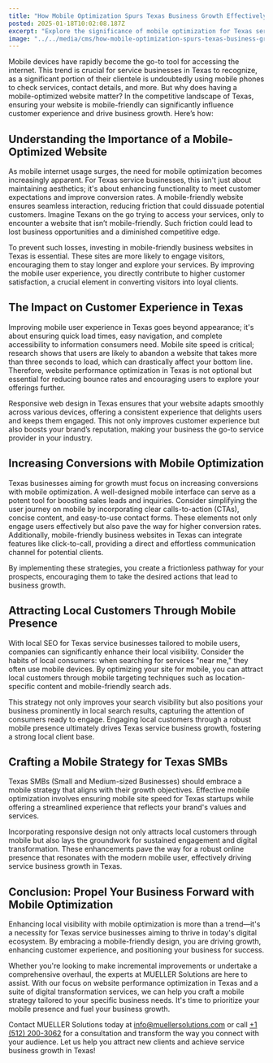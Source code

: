 ```yaml
---
title: "How Mobile Optimization Spurs Texas Business Growth Effectively"
posted: 2025-01-18T10:02:08.187Z
excerpt: "Explore the significance of mobile optimization for Texas service businesses and how a responsive design can enhance customer experience and drive business growth."
image: "../../media/cms/how-mobile-optimization-spurs-texas-business-growth.png"
---
```


Mobile devices have rapidly become the go-to tool for accessing the internet. This trend is crucial for service businesses in Texas to recognize, as a significant portion of their clientele is undoubtedly using mobile phones to check services, contact details, and more. But why does having a mobile-optimized website matter? In the competitive landscape of Texas, ensuring your website is mobile-friendly can significantly influence customer experience and drive business growth. Here’s how:

## Understanding the Importance of a Mobile-Optimized Website

As mobile internet usage surges, the need for mobile optimization becomes increasingly apparent. For Texas service businesses, this isn't just about maintaining aesthetics; it's about enhancing functionality to meet customer expectations and improve conversion rates. A mobile-friendly website ensures seamless interaction, reducing friction that could dissuade potential customers. Imagine Texans on the go trying to access your services, only to encounter a website that isn’t mobile-friendly. Such friction could lead to lost business opportunities and a diminished competitive edge.

To prevent such losses, investing in mobile-friendly business websites in Texas is essential. These sites are more likely to engage visitors, encouraging them to stay longer and explore your services. By improving the mobile user experience, you directly contribute to higher customer satisfaction, a crucial element in converting visitors into loyal clients.

## The Impact on Customer Experience in Texas

Improving mobile user experience in Texas goes beyond appearance; it's about ensuring quick load times, easy navigation, and complete accessibility to information consumers need. Mobile site speed is critical; research shows that users are likely to abandon a website that takes more than three seconds to load, which can drastically affect your bottom line. Therefore, website performance optimization in Texas is not optional but essential for reducing bounce rates and encouraging users to explore your offerings further.

Responsive web design in Texas ensures that your website adapts smoothly across various devices, offering a consistent experience that delights users and keeps them engaged. This not only improves customer experience but also boosts your brand’s reputation, making your business the go-to service provider in your industry.

## Increasing Conversions with Mobile Optimization

Texas businesses aiming for growth must focus on increasing conversions with mobile optimization. A well-designed mobile interface can serve as a potent tool for boosting sales leads and inquiries. Consider simplifying the user journey on mobile by incorporating clear calls-to-action (CTAs), concise content, and easy-to-use contact forms. These elements not only engage users effectively but also pave the way for higher conversion rates. Additionally, mobile-friendly business websites in Texas can integrate features like click-to-call, providing a direct and effortless communication channel for potential clients.

By implementing these strategies, you create a frictionless pathway for your prospects, encouraging them to take the desired actions that lead to business growth.

## Attracting Local Customers Through Mobile Presence

With local SEO for Texas service businesses tailored to mobile users, companies can significantly enhance their local visibility. Consider the habits of local consumers: when searching for services "near me," they often use mobile devices. By optimizing your site for mobile, you can attract local customers through mobile targeting techniques such as location-specific content and mobile-friendly search ads. 

This strategy not only improves your search visibility but also positions your business prominently in local search results, capturing the attention of consumers ready to engage. Engaging local customers through a robust mobile presence ultimately drives Texas service business growth, fostering a strong local client base.

## Crafting a Mobile Strategy for Texas SMBs

Texas SMBs (Small and Medium-sized Businesses) should embrace a mobile strategy that aligns with their growth objectives. Effective mobile optimization involves ensuring mobile site speed for Texas startups while offering a streamlined experience that reflects your brand's values and services. 

Incorporating responsive design not only attracts local customers through mobile but also lays the groundwork for sustained engagement and digital transformation. These enhancements pave the way for a robust online presence that resonates with the modern mobile user, effectively driving service business growth in Texas.

## Conclusion: Propel Your Business Forward with Mobile Optimization

Enhancing local visibility with mobile optimization is more than a trend—it's a necessity for Texas service businesses aiming to thrive in today's digital ecosystem. By embracing a mobile-friendly design, you are driving growth, enhancing customer experience, and positioning your business for success.

Whether you're looking to make incremental improvements or undertake a comprehensive overhaul, the experts at MUELLER Solutions are here to assist. With our focus on website performance optimization in Texas and a suite of digital transformation services, we can help you craft a mobile strategy tailored to your specific business needs. It's time to prioritize your mobile presence and fuel your business growth. 

Contact MUELLER Solutions today at [info@muellersolutions.com](mailto:info@muellersolutions.com) or call [+1 (512) 200-3062](tel:+15122003062) for a consultation and transform the way you connect with your audience. Let us help you attract new clients and achieve service business growth in Texas!